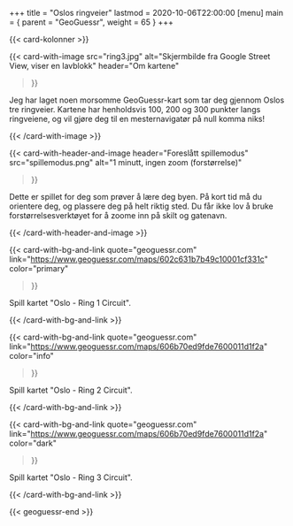 +++
title = "Oslos ringveier"
lastmod = 2020-10-06T22:00:00
[menu]
main = { parent = "GeoGuessr", weight = 65 }
+++

{{< card-kolonner >}}

{{< card-with-image
 src="ring3.jpg"
 alt="Skjermbilde fra Google Street View, viser en lavblokk"
 header="Om kartene"
>}}

Jeg har laget noen morsomme GeoGuessr-kart som tar deg gjennom Oslos tre ringveier.
Kartene har henholdsvis 100, 200 og 300 punkter langs ringveiene, og vil gjøre deg til en
mesternavigatør på null komma niks!

{{< /card-with-image >}}

{{< card-with-header-and-image
 header="Foreslått spillemodus"
 src="spillemodus.png"
 alt="1 minutt, ingen zoom (forstørrelse)"
>}}

Dette er spillet for deg som prøver å lære deg byen. På kort tid må du orientere deg,
og plassere deg på helt riktig sted. Du får ikke lov å bruke forstørrelsesverktøyet for å
zoome inn på skilt og gatenavn.

{{< /card-with-header-and-image >}}

{{< card-with-bg-and-link
 quote="geoguessr.com"
 link="https://www.geoguessr.com/maps/602c631b7b49c10001cf331c"
 color="primary"
>}}

Spill kartet "Oslo - Ring 1 Circuit".

{{< /card-with-bg-and-link >}}

{{< card-with-bg-and-link
 quote="geoguessr.com"
 link="https://www.geoguessr.com/maps/606b70ed9fde7600011d1f2a"
 color="info"
>}}

Spill kartet "Oslo - Ring 2 Circuit".

{{< /card-with-bg-and-link >}}

{{< card-with-bg-and-link
 quote="geoguessr.com"
 link="https://www.geoguessr.com/maps/606b70ed9fde7600011d1f2a"
 color="dark"
>}}

Spill kartet "Oslo - Ring 3 Circuit".

{{< /card-with-bg-and-link >}}

{{< geoguessr-end >}}

